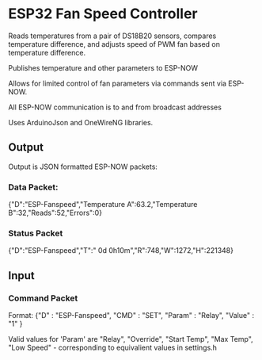 # ESP32 Fan Speed Controller

Reads temperatures from a pair of DS18B20 sensors, compares temperature difference, and adjusts speed of PWM fan based on temperature difference.

Publishes temperature and other parameters to ESP-NOW 

Allows for limited control of fan parameters via commands sent via ESP-NOW.

All ESP-NOW communication is to and from broadcast addresses

Uses ArduinoJson and OneWireNG libraries.

## Output 
 Output is JSON formatted ESP-NOW packets:

### Data Packet:
{"D":"ESP-Fanspeed","Temperature A":63.2,"Temperature B":32,"Reads":52,"Errors":0}

### Status Packet
{"D":"ESP-Fanspeed","T":" 0d 0h10m","R":748,"W":1272,"H":221348}

## Input

### Command Packet

Format:
{"D" : "ESP-Fanspeed", "CMD" : "SET", "Param" : "Relay", "Value" : "1" }

Valid values for 'Param' are "Relay", "Override", "Start Temp", "Max Temp", "Low Speed" - corresponding to equivalient values in settings.h